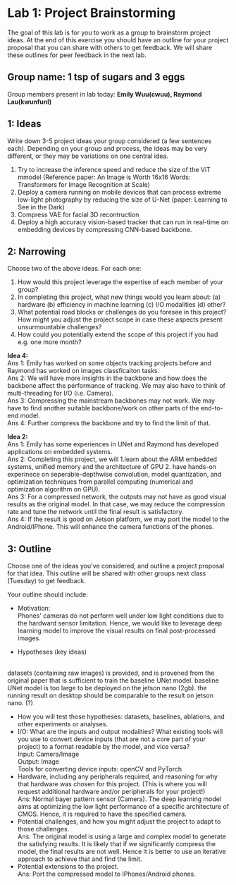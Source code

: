 Lab 1: Project Brainstorming
===
The goal of this lab is for you to work as a group to brainstorm project ideas. At the end of this exercise you should have an outline for your project proposal that you can share with others to get feedback. We will share these outlines for peer feedback in the next lab.

Group name: 1 tsp of sugars and 3 eggs
---
Group members present in lab today: <b>Emily Wuu(cwuu), Raymond Lau(kwunfunl)</b>

1: Ideas
----
Write down 3-5 project ideas your group considered (a few sentences each). Depending on your group and process, the ideas may be very different, or they may be variations on one central idea.
 1. Try to increase the inference speed and reduce the size of the ViT mmodel (Reference paper: An Image is Worth 16x16 Words: Transformers for Image Recognition at Scale)
 2. Deploy a camera running on mobile devices that can process extreme low-light photography by reducing the size of U-Net (paper: Learning to See in the Dark)
 3. Compress VAE for facial 3D recontruction
 4. Deploy a high accuracy vision-based tracker that can run in real-time on embedding devices by compressing CNN-based backbone.

2: Narrowing
----
Choose two of the above ideas. For each one:
1. How would this project leverage the expertise of each member of your group?
2. In completing this project, what new things would you learn about: (a) hardware (b) efficiency in machine learning (c) I/O modalities (d) other?
3. What potential road blocks or challenges do you foresee in this project? How might you adjust the project scope in case these aspects present unsurmountable challenges?
4. How could you potentially extend the scope of this project if you had e.g. one more month?


<b>Idea 4:</b>
   <br>
   Ans 1: Emily has worked on some objects tracking projects before and Raymond has worked on images classficaiton tasks.
   <br>
   Ans 2: We will have more insights in the backbone and how does the backbone affect the performance of tracking. We may also have to think of multi-threading for I/O (i.e. Camera).
   <br>
   Ans 3: Compressing the mainstream backbones may not work. We may have to find another suitable backbone/work on other parts of the end-to-end model.
   <br>
   Ans 4: Further compress the backbone and try to find the limit of that.

<b>Idea 2:</b>
   <br>
   Ans 1: Emily has some experiences in UNet and Raymond has developed applications on embedded systems.
   <br>
   Ans 2: Completing this project, we will 1.learn about the ARM embedded systems, unified memory and the architecture of GPU 2. have hands-on experinece on seperable-depthwise convolution, model quantization, and optimization techniques from parallel computing (numerical and optimization algorithm on GPU).
   <br>
   Ans 3: For a compressed network, the outputs may not have as good visual results as the original model. In that case, we may reduce the compression rate and tune the network until the final result is satisfactory.
   <br>
   Ans 4: If the result is good on Jetson platform, we may port the model to the Android/IPhone. This will enhance the camera functions of the phones.
   <br>

3: Outline
----
Choose one of the ideas you've considered, and outline a project proposal for that idea. This outline will be shared with other groups next class (Tuesday) to get feedback.

Your outline should include:
- Motivation: 
 <br>Phones' cameras do not perform well under low light conditions due to the hardward sensor limitation. Hence, we would like to leverage deep learning model to improve the visual results on final post-processed images. 
  
- Hypotheses (key ideas)

<br>datasets (containing raw images) is provided, and is provened from the original paper that is sufficient to train the baseline UNet model.
baseline UNet model is too large to be deployed on the jetson nano (2gb).
the running result on desktop should be comparable to the result on jetson nano. (?)
- How you will test those hypotheses: datasets, baselines, ablations, and other experiments or analyses.
- I/O: What are the inputs and output modalities? What existing tools will you use to convert device inputs (that are not a core part of your project) to a format readable by the model, and vice versa?
<br>Input:  Camera/Image
<br>Output: Image
<br>Tools for converting device inputs: openCV and PyTorch
- Hardware, including any peripherals required, and reasoning for why that hardware was chosen for this project. (This is where you will request additional hardware and/or peripherals for your project!)
<br>Ans: Normal bayer pattern sensor (Camera). The deep learning model aims at optimizing the low light performance of a specific architecture of CMOS. Hence, it is required to have the specified camera. 
- Potential challenges, and how you might adjust the project to adapt to those challenges.
<br>Ans: The original model is using a large and complex model to generate the satisfying results. It is likely that if we significantly compress the model, the final results are not well. Hence it is better to use an iterative approach to achieve that and find the limit.
- Potential extensions to the project.
<br>Ans: Port the compressed model to IPhones/Android phones.

